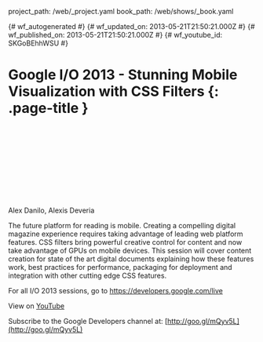 project_path: /web/_project.yaml
book_path: /web/shows/_book.yaml

{# wf_autogenerated #}
{# wf_updated_on: 2013-05-21T21:50:21.000Z #}
{# wf_published_on: 2013-05-21T21:50:21.000Z #}
{# wf_youtube_id: SKGoBEhhWSU #}

# Google I/O 2013 - Stunning Mobile Visualization with CSS Filters {: .page-title }


<div class="video-wrapper">
  <iframe class="devsite-embedded-youtube-video" data-video-id="SKGoBEhhWSU"
          data-autohide="1" data-showinfo="0" frameborder="0" allowfullscreen>
  </iframe>
</div>

Alex Danilo, Alexis Deveria 

The future platform for reading is mobile. Creating a compelling digital magazine experience requires taking advantage of leading web platform features. CSS filters bring powerful creative control for content and now take advantage of GPUs on mobile devices. This session will cover content creation for state of the art digital documents explaining how these features work, best practices for performance, packaging for deployment and integration with other cutting edge CSS features.

For all I/O 2013 sessions, go to https://developers.google.com/live

View on [YouTube](https://youtu.be/SKGoBEhhWSU)

Subscribe to the Google Developers channel at: [http://goo.gl/mQyv5L](http://goo.gl/mQyv5L)
